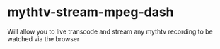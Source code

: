 # mythtv-stream-mpeg-dash
Will allow you to live transcode and stream any mythtv recording to be watched via the browser
